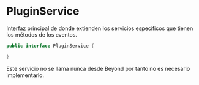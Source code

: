 # PluginService

Interfaz principal de donde extienden los servicios específicos que tienen los métodos de los eventos.

```java
public interface PluginService {

}
```

Este servicio no se llama nunca desde Beyond por tanto no es necesario implementarlo.
